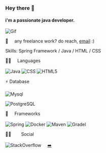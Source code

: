 ### Hey  there 👋

#### i'm a passionate java developer. 


![Gif](https://raw.githubusercontent.com/abhisheknaiidu/abhisheknaiidu/master/code.gif)


💼 &nbsp; &nbsp; any freelance work? do reach, [email](mailto:lalik77@inbox.ru) :)


Skills: Spring Framework / Java / HTML / CSS

👩‍💻 &nbsp; &nbsp; Languages<br/><br/>
![Java](https://img.shields.io/badge/Java-ED8B00?style=for-the-badge&logo=java&logoColor=white)
![CSS](https://img.shields.io/badge/CSS3-1572B6?style=for-the-badge&logo=css3&logoColor=white)
![HTML5](https://img.shields.io/badge/HTML5-E34F26?style=for-the-badge&logo=html5&logoColor=white)

⚡ Database <br/><br/>
![Mysql](https://img.shields.io/badge/MySQL-00000F?style=for-the-badge&logo=mysql&logoColor=white)

![PostgreSQL](https://img.shields.io/badge/PostgreSQL-316192?style=for-the-badge&logo=postgresql&logoColor=white)

🚀 &nbsp; &nbsp; Frameworks<br/><br/>
![Spring](https://img.shields.io/badge/Spring-6DB33F?style=for-the-badge&logo=spring&logoColor=white)
![Docker](https://img.shields.io/badge/Docker-2CA5E0?style=for-the-badge&logo=docker&logoColor=white)
![Maven](https://img.shields.io/badge/apache_maven-C71A36?style=for-the-badge&logo=apachemaven&logoColor=white)
![Gradel](https://img.shields.io/badge/gradle-02303A?style=for-the-badge&logo=gradle&logoColor=white)


👨👩 &nbsp; &nbsp;&nbsp; &nbsp; Social<br/><br/>
![StackOverflow](https://img.shields.io/badge/Stack_Overflow-FE7A16?style=for-the-badge&logo=stack-overflow&logoColor=white) &nbsp; &nbsp; [➡️](https://stackoverflow.com/users/12518452/lalik)


<!--
**lalik77/lalik77** is a ✨ _special_ ✨ repository because its `README.md` (this file) appears on your GitHub profile.

Here are some ideas to get you started:

- 🔭 I’m currently working on ...
- 🌱 I’m currently learning ...
- 👯 I’m looking to collaborate on ...
- 🤔 I’m looking for help with ...
- 💬 Ask me about ...
- 📫 How to reach me: ...
- 😄 Pronouns: ...
- ⚡ Fun fact: ...
-->
